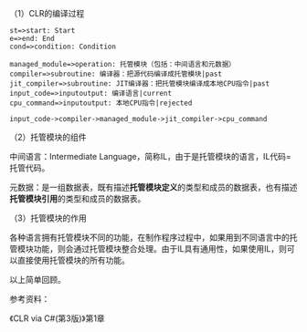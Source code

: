 （1）CLR的编译过程

```flow
st=>start: Start
e=>end: End
cond=>condition: Condition

managed_module=>operation: 托管模块（包括：中间语言和元数据）
compiler=>subroutine: 编译器：把源代码编译成托管模块|past
jit_compiler=>subroutine: JIT编译器：把托管模块编译成本地CPU指令|past
input_code=>inputoutput: 编译语言|current
cpu_command=>inputoutput: 本地CPU指令|rejected

input_code->compiler->managed_module->jit_compiler->cpu_command
```

（2）托管模块的组件

中间语言：Intermediate Language，简称IL，由于是托管模块的语言，IL代码=托管代码。

元数据：是一组数据表，既有描述**托管模块定义**的类型和成员的数据表，也有描述**托管模块引用**的类型和成员的数据表。

（3）托管模块的作用

各种语言拥有托管模块不同的功能，在制作程序过程中，如果用到不同语言中的托管模块功能，则会通过托管模块整合处理。由于IL具有通用性，如果使用IL，则可以直接使用托管模块的所有功能。



以上简单回顾。

参考资料： 

《CLR via C#(第3版)》第1章